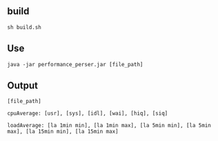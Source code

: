 ## build
```
sh build.sh
```

## Use
```
java -jar performance_perser.jar [file_path]
```

## Output
```
[file_path]

cpuAverage: [usr], [sys], [idl], [wai], [hiq], [siq]

loadAverage: [la 1min min], [la 1min max], [la 5min min], [la 5min max], [la 15min min], [la 15min max]
```